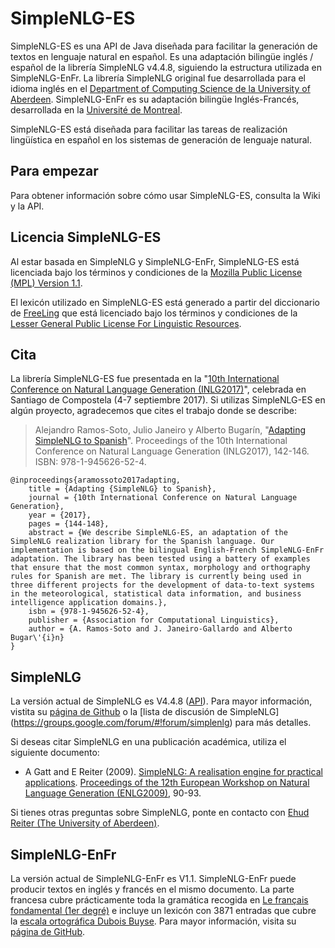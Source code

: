SimpleNLG-ES
=========

SimpleNLG-ES es una API de Java diseñada para facilitar la generación de textos en lenguaje natural en español. Es una adaptación bilingüe inglés / español de la librería SimpleNLG v4.4.8, siguiendo la estructura utilizada en SimpleNLG-EnFr. La librería SimpleNLG original fue desarrollada para el idioma inglés en el [Department of Computing Science de la University of Aberdeen](https://www.abdn.ac.uk/ncs/departments/computing-science/natural-language-generation-187.php). SimpleNLG-EnFr es su adaptación bilingüe Inglés-Francés, desarrollada en la [Université de Montreal](http://www-etud.iro.umontreal.ca/~vaudrypl/snlgbil/snlgEnFr_francais.xhtml).

SimpleNLG-ES está diseñada para facilitar las tareas de realización lingüística en español en los sistemas de generación de lenguaje natural.

Para empezar
------------
Para obtener información sobre cómo usar SimpleNLG-ES, consulta la Wiki y la API.

Licencia SimpleNLG-ES
-----------------------------
Al estar basada en SimpleNLG y SimpleNLG-EnFr, SimpleNLG-ES está licenciada bajo los términos y condiciones de la [Mozilla Public License (MPL) Version 1.1](https://www.mozilla.org/en-US/MPL/1.1/).

El lexicón utilizado en SimpleNLG-ES está generado a partir del diccionario de [FreeLing](http://nlp.lsi.upc.edu/freeling/) que está licenciado bajo los términos y condiciones de la [Lesser General Public License For Linguistic Resources](http://infolingu.univ-mlv.fr/DonneesLinguistiques/Lexiques-Grammaires/lgpllr.html).

Cita
----
La librería SimpleNLG-ES fue presentada en la "[10th International Conference on Natural Language Generation (INLG2017)](https://eventos.citius.usc.es/inlg2017)", celebrada en Santiago de Compostela (4-7 septiembre 2017). Si utilizas SimpleNLG-ES en algún proyecto, agradecemos que cites el trabajo donde se describe:

> Alejandro Ramos-Soto, Julio Janeiro y Alberto Bugarín, "[Adapting SimpleNLG to Spanish](https://eventos.citius.usc.es/inlg2017/resources/final/51/51_Paper.pdf)". Proceedings of the 10th International Conference on Natural Language Generation (INLG2017), 142-146. ISBN: 978-1-945626-52-4.

```
@inproceedings{aramossoto2017adapting,
	title = {Adapting {SimpleNLG} to Spanish},
	journal = {10th International Conference on Natural Language Generation},
	year = {2017},
	pages = {144-148},
	abstract = {We describe SimpleNLG-ES, an adaptation of the SimpleNLG realization library for the Spanish language. Our implementation is based on the bilingual English-French SimpleNLG-EnFr adaptation. The library has been tested using a battery of examples that ensure that the most common syntax, morphology and orthography rules for Spanish are met. The library is currently being used in three different projects for the development of data-to-text systems in the meteorological, statistical data information, and business intelligence application domains.},
	isbn = {978-1-945626-52-4},
	publisher = {Association for Computational Linguistics},
	author = {A. Ramos-Soto and J. Janeiro-Gallardo and Alberto Bugar\'{i}n}
}
```

SimpleNLG
------------------
La versión actual de SimpleNLG es V4.4.8 ([API](https://cdn.rawgit.com/simplenlg/simplenlg/master/docs/javadoc/index.html)). Para mayor información, vistita su [página de Github](https://github.com/simplenlg/simplenlg) o la [lista de discusión de SimpleNLG] (https://groups.google.com/forum/#!forum/simplenlg) para más detalles.

Si deseas citar SimpleNLG en una publicación académica, utiliza el siguiente documento:

* A Gatt and E Reiter (2009). [SimpleNLG: A realisation engine for practical applications](http://aclweb.org/anthology/W/W09/W09-0613.pdf). [Proceedings of the 12th European Workshop on Natural Language Generation (ENLG2009)](http://aclweb.org/anthology/siggen.html#2009_0), 90-93.

Si tienes otras preguntas sobre SimpleNLG, ponte en contacto con [Ehud Reiter (The University of Aberdeen)](https://www.abdn.ac.uk/ncs/profiles/e.reiter/).

SimpleNLG-EnFr
-----------------------------
La versión actual de SimpleNLG-EnFr es V1.1. SimpleNLG-EnFr puede producir textos en inglés y francés en el mismo documento. La parte francesa cubre prácticamente toda la gramática recogida en [Le français fondamental (1er degré)](http://fr.wikipedia.org/wiki/Fran%C3%A7ais_fondamental) e incluye un lexicón con 3871 entradas que cubre la [escala ortográfica Dubois Buyse](http://o.bacquet.free.fr/db2.htm). Para mayor información, visita su [página de GitHub](https://github.com/rali-udem/SimpleNLG-EnFr).
